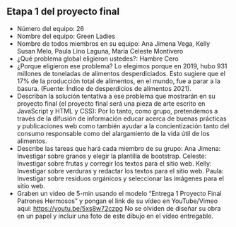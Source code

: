 ## Etapa 1 del proyecto final

- Número del equipo: 26
- Nombre del equipo: Green Ladies
- Nombre de todos miembros en su equipo: Ana Jimena Vega, Kelly Susan Melo, Paula Lino Laguna, María Celeste Montivero
- ¿Qué problema global eligieron ustedes?: Hambre Cero
- ¿Porque eligieron ese problema? Lo elegimos porque en 2019, hubo 931 millones de toneladas de alimentos desperdiciados. Esto sugiere que el 17% de la producción total de alimentos, en el mundo, fue a parar a la basura. (Fuente: Índice de desperdicios de alimentos 2021).
- Describan la solución tentativa a ese problema que mostrarán en su proyecto final (el proyecto final será una pieza de arte escrito en JavaScript y HTML y CSS): Por lo tanto, como grupo, pretendemos a través de la difusión de información educar acerca de buenas prácticas y publicaciones web como también ayudar a la concientización tanto del consumo responsable como del alargamiento de la vida útil de los alimentos.
- Describe las tareas que hará cada miembro de su grupo: Ana Jimena: Investigar sobre granos y elegir la plantilla de bootstrap. Celeste: Investigar sobre frutas y corregir los textos para el sitio web. Kelly: Investigar sobre verduras y redactar los textos para el sitio web. Paula: Investigar sobre residuos orgánicos y seleccionar las imágenes para el sitio web.
- Graben un video de 5-min usando el modelo “Entrega 1 Proyecto Final Patrones Hermosos” y pongan el link de su vídeo en YouTube/Vimeo aquí: 
https://youtu.be/5xs8w72czpg
No se olviden de diseñar su obra en un papel y incluir una foto de este dibujo en el vídeo entregable.
